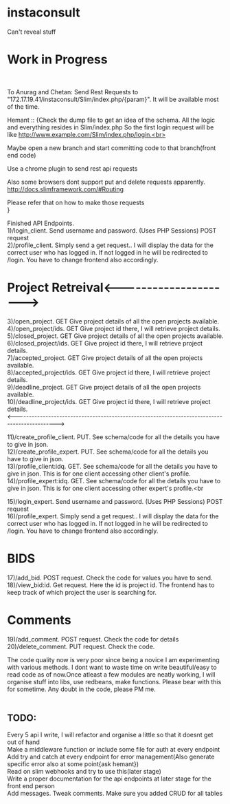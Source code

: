 # instaconsult

Can't reveal stuff<br>
<h1>Work in Progress</h1><br>

To Anurag and Chetan: Send Rest Requests to "172.17.19.41/instaconsult/Slim/index.php/{param}". It will be available most of the time.



Hemant :: {Check the dump file to get an idea of the schema. All the logic and everything resides in Slim/index.php
 So the first login request will be like http://www.example.com/Slim/index.php/login.<br>

 Maybe open a new branch and start committing code to that branch(front end code)<br>

 Use a chrome plugin to send rest api requests<br>

 Also some browsers dont support put and delete requests apparently. http://docs.slimframework.com/#Routing<br>

 Please refer that on how to make those requests<br>
 }

Finished API Endpoints.<br>
1)/login_client. Send username and password.   (Uses PHP Sessions) POST request<br>
2)/profile_client. Simply send a get request.. I will display the data for the correct user who has logged in. If not logged in he will be redirected to /login. You have to change frontend also accordingly.<br>
<h1>Project Retreival<---------------------> </h1>
3)/open_project. GET Give project details of all the open projects available.<br>
4)/open_project/ids. GET Give project id there, I will retrieve project details.<br>
5)/closed_project. GET Give project details of all the open projects available.<br>
6)/closed_project/ids. GET Give project id there, I will retrieve project details.<br>
7)/accepted_project. GET Give project details of all the open projects available.<br>
8)/accepted_project/ids. GET Give project id there, I will retrieve project details.<br>
9)/deadline_project. GET Give project details of all the open projects available.<br>
10)/deadline_project/ids. GET Give project id there, I will retrieve project details.<br>
<--------------------------------------------------------------------------------------------->


11)/create_profile_client. PUT. See schema/code for all the details you have to give in json.<br>
12)/create_profile_expert. PUT. See schema/code for all the details you have to give in json.<br>
13)/profile_client:idq. GET. See schema/code for all the details you have to give in json. This is for one client accessing other client's profile.<br>
14)/profile_expert:idq. GET. See schema/code for all the details you have to give in json. This is for one client accessing other expert's profile.<br


15)/login_expert. Send username and password.   (Uses PHP Sessions) POST request<br>
16)/profile_expert. Simply send a get request.. I will display the data for the correct user who has logged in. If not logged in he will be redirected to /login. You have to change frontend also accordingly.<br>

<h1>BIDS</h1>

17)/add_bid. POST request. Check the code for values you have to send.<br>
18)/view_bid:id. Get request. Here the id is project id. The frontend has to keep track of which project the user is searching for.<br>
<h1>Comments</h1>
19)/add_comment. POST request. Check the code for details<br>
20)/delete_comment. PUT request. Check the code.<br>







The code quality now is very poor since being a novice I am experimenting with various methods. I dont want to waste time on write beautiful/easy to read code as of now.Once atleast a few modules are neatly working, I will organise stuff into libs, use redbeans, make functions. Please bear with this for sometime. Any doubt in the code, please PM me.
<br><br>

<h2>TODO: </h2>
Every 5 api I write, I will refactor and organise a little so that it doesnt get out of hand<br>
Make a middleware function or include some file for auth at every endpoint<br>
Add try and catch at every endpoint for error management(Also generate specific error also at some point{ask hemant})<br>
Read on slim webhooks and try to use this(later stage)<br>
Write a proper documentation for the api endpoints at later stage for the front end person<br>
Add messages. Tweak comments. Make sure you added CRUD for all tables<br>
